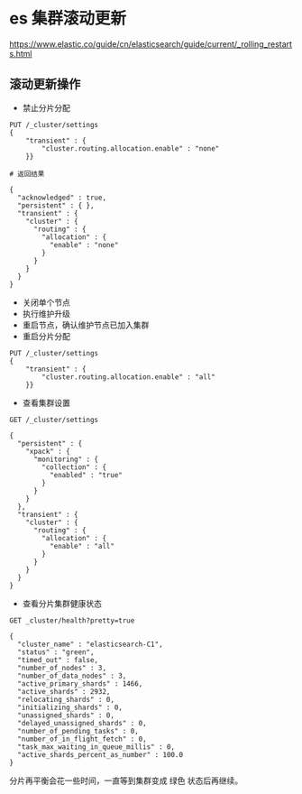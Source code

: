 # es 集群滚动更新
https://www.elastic.co/guide/cn/elasticsearch/guide/current/_rolling_restarts.html

## 滚动更新操作
* 禁止分片分配
```
PUT /_cluster/settings
{
    "transient" : {
        "cluster.routing.allocation.enable" : "none"
    }}

# 返回结果

{
  "acknowledged" : true,
  "persistent" : { },
  "transient" : {
    "cluster" : {
      "routing" : {
        "allocation" : {
          "enable" : "none"
        }
      }
    }
  }
}
```
* 关闭单个节点
* 执行维护升级
* 重启节点，确认维护节点已加入集群
* 重启分片分配
```
PUT /_cluster/settings
{
    "transient" : {
        "cluster.routing.allocation.enable" : "all"
    }}
```
* 查看集群设置
```
GET /_cluster/settings

{
  "persistent" : {
    "xpack" : {
      "monitoring" : {
        "collection" : {
          "enabled" : "true"
        }
      }
    }
  },
  "transient" : {
    "cluster" : {
      "routing" : {
        "allocation" : {
          "enable" : "all"
        }
      }
    }
  }
}
```
* 查看分片集群健康状态
```
GET _cluster/health?pretty=true

{
  "cluster_name" : "elasticsearch-C1",
  "status" : "green",
  "timed_out" : false,
  "number_of_nodes" : 3,
  "number_of_data_nodes" : 3,
  "active_primary_shards" : 1466,
  "active_shards" : 2932,
  "relocating_shards" : 0,
  "initializing_shards" : 0,
  "unassigned_shards" : 0,
  "delayed_unassigned_shards" : 0,
  "number_of_pending_tasks" : 0,
  "number_of_in_flight_fetch" : 0,
  "task_max_waiting_in_queue_millis" : 0,
  "active_shards_percent_as_number" : 100.0
}
```
分片再平衡会花一些时间，一直等到集群变成 绿色 状态后再继续。
